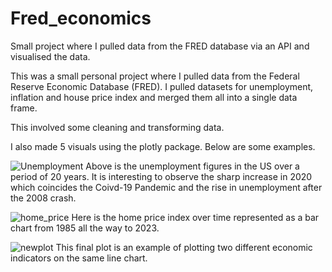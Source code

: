# Fred_economics
Small project where I pulled data from the FRED database via an API and visualised the data.

This was a small personal project where I pulled data from the Federal Reserve Economic Database (FRED). 
I pulled datasets for unemployment, inflation and house price index and merged them all into a single data frame.

This involved some cleaning and transforming data. 

I also made 5 visuals using the plotly package. Below are some examples. 

![Unemployment](https://user-images.githubusercontent.com/116017484/217797298-2ac8744a-529a-4a09-92a1-bd8710bb92d7.png)
Above is the unemployment figures in the US over a period of 20 years. 
It is interesting to observe the sharp increase in 2020 which coincides the Coivd-19 Pandemic and the rise in unemployment after the 2008 crash.

![home_price](https://user-images.githubusercontent.com/116017484/217797326-684fb9db-914d-4233-a7ee-a3fd0ee86247.png)
Here is the home price index over time represented as a bar chart from 1985 all the way to 2023. 

![newplot](https://user-images.githubusercontent.com/116017484/217797351-9215a9f8-2057-4633-8242-d91f6049242b.png)
This final plot is an example of plotting two different economic indicators on the same line chart.

